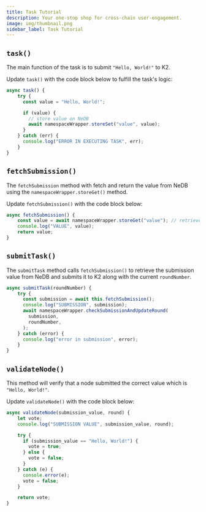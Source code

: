 ```yaml
---
title: Task Tutorial
description: Your one-stop shop for cross-chain user-engagement.
image: img/thumbnail.png
sidebar_label: Task Tutorial
---
```


## `task()`
The main function of the task is to submit `"Hello, World!"` to K2.

Update `task()` with the code block below to fulfill the task's logic:
```js
async task() {
    try {
      const value = "Hello, World!";

      if (value) {
        // store value on NeDB
        await namespaceWrapper.storeSet("value", value);
      }
    } catch (err) {
      console.log("ERROR IN EXECUTING TASK", err);
    }
}
```

## `fetchSubmission()`
The `fetchSubmission` method with fetch and return the value from NeDB using the `namespaceWrapper.storeGet()` method.

Update `fetchSubmission()` with the code block below:
```js
async fetchSubmission() {
    const value = await namespaceWrapper.storeGet("value"); // retrieves the value
    console.log("VALUE", value);
    return value;
}
```

## `submitTask()`
The `submitTask` method calls `fetchSubmission()` to retrieve the submission value from NeDB and submits it to K2 along with the current `roundNumber`.

```js
async submitTask(roundNumber) {
    try {
      const submission = await this.fetchSubmission();
      console.log("SUBMISSION", submission);
      await namespaceWrapper.checkSubmissionAndUpdateRound(
        submission,
        roundNumber,
      );
    } catch (error) {
      console.log("error in submission", error);
    }
}
```

## `validateNode()`
This method will verify that a node submitted the correct value which is `"Hello, World!"`.

Update `validateNode()` with the code block below:
```js
async validateNode(submission_value, round) {
    let vote;
    console.log("SUBMISSION VALUE", submission_value, round);

    try {
      if (submission_value == "Hello, World!") {
        vote = true;
      } else {
        vote = false;
      }
    } catch (e) {
      console.error(e);
      vote = false;
    }

    return vote;
}
```
